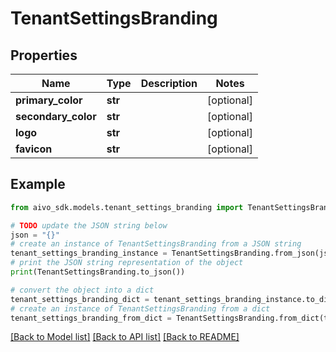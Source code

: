 # TenantSettingsBranding


## Properties

Name | Type | Description | Notes
------------ | ------------- | ------------- | -------------
**primary_color** | **str** |  | [optional] 
**secondary_color** | **str** |  | [optional] 
**logo** | **str** |  | [optional] 
**favicon** | **str** |  | [optional] 

## Example

```python
from aivo_sdk.models.tenant_settings_branding import TenantSettingsBranding

# TODO update the JSON string below
json = "{}"
# create an instance of TenantSettingsBranding from a JSON string
tenant_settings_branding_instance = TenantSettingsBranding.from_json(json)
# print the JSON string representation of the object
print(TenantSettingsBranding.to_json())

# convert the object into a dict
tenant_settings_branding_dict = tenant_settings_branding_instance.to_dict()
# create an instance of TenantSettingsBranding from a dict
tenant_settings_branding_from_dict = TenantSettingsBranding.from_dict(tenant_settings_branding_dict)
```
[[Back to Model list]](../README.md#documentation-for-models) [[Back to API list]](../README.md#documentation-for-api-endpoints) [[Back to README]](../README.md)


